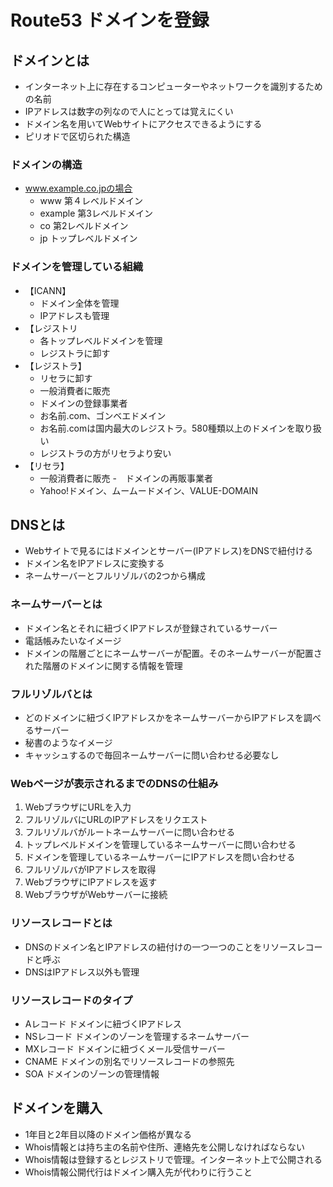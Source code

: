 # Route53 ドメインを登録

## ドメインとは

- インターネット上に存在するコンピューターやネットワークを識別するための名前
- IPアドレスは数字の列なので人にとっては覚えにくい
- ドメイン名を用いてWebサイトにアクセスできるようにする
- ピリオドで区切られた構造

### ドメインの構造

- www.example.co.jpの場合
  - www 第４レベルドメイン
  - example 第3レベルドメイン
  - co 第2レベルドメイン
  - jp トップレベルドメイン

### ドメインを管理している組織

- 【ICANN】
  - ドメイン全体を管理
  - IPアドレスも管理
- 【レジストリ
  - 各トップレベルドメインを管理
  - レジストラに卸す
- 【レジストラ】
  - リセラに卸す
  - 一般消費者に販売
  - ドメインの登録事業者
  - お名前.com、ゴンベエドメイン
  - お名前.comは国内最大のレジストラ。580種類以上のドメインを取り扱い
  - レジストラの方がリセラより安い
- 【リセラ】
  - 一般消費者に販売
  -　ドメインの再販事業者
  - Yahoo!ドメイン、ムームードメイン、VALUE-DOMAIN

## DNSとは

 - Webサイトで見るにはドメインとサーバー(IPアドレス)をDNSで紐付ける
 - ドメイン名をIPアドレスに変換する
 - ネームサーバーとフルリゾルバの2つから構成

### ネームサーバーとは

 - ドメイン名とそれに紐づくIPアドレスが登録されているサーバー
 - 電話帳みたいなイメージ
 - ドメインの階層ごとにネームサーバーが配置。そのネームサーバーが配置された階層のドメインに関する情報を管理


### フルリゾルバとは

 - どのドメインに紐づくIPアドレスかをネームサーバーからIPアドレスを調べるサーバー
 - 秘書のようなイメージ
 - キャッシュするので毎回ネームサーバーに問い合わせる必要なし

 ### Webページが表示されるまでのDNSの仕組み

 1. WebブラウザにURLを入力
 2. フルリゾルバにURLのIPアドレスをリクエスト
 3. フルリゾルバがルートネームサーバーに問い合わせる
 4. トップレベルドメインを管理しているネームサーバーに問い合わせる
 5. ドメインを管理しているネームサーバーにIPアドレスを問い合わせる
 6. フルリゾルバがIPアドレスを取得
 7. WebブラウザにIPアドレスを返す
 8. WebブラウザがWebサーバーに接続

 ### リソースレコードとは

 - DNSのドメイン名とIPアドレスの紐付けの一つ一つのことをリソースレコードと呼ぶ
 - DNSはIPアドレス以外も管理

 ### リソースレコードのタイプ

 - Aレコード ドメインに紐づくIPアドレス
 - NSレコード ドメインのゾーンを管理するネームサーバー
 - MXレコード ドメインに紐づくメール受信サーバー
 - CNAME ドメインの別名でリソースレコードの参照先
 - SOA ドメインのゾーンの管理情報

## ドメインを購入

- 1年目と2年目以降のドメイン価格が異なる
- Whois情報とは持ち主の名前や住所、連絡先を公開しなければならない
- Whois情報は登録するとレジストリで管理。インターネット上で公開される
- Whois情報公開代行はドメイン購入先が代わりに行うこと

